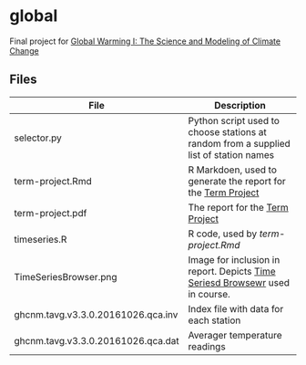 # global

Final project for [Global Warming I: The Science and Modeling of Climate Change](https://www.coursera.org/learn/global-warming/home/info)

## Files

File | Description
------------ | -------------
selector.py | Python script used to choose stations at random from a supplied list of station names
 term-project.Rmd | R Markdoen, used to generate the report for the [Term Project](https://www.coursera.org/learn/global-warming/peer/hMDgC/term-project-explore-climate-data-and-models)
 term-project.pdf | The report for the [Term Project](https://www.coursera.org/learn/global-warming/peer/hMDgC/term-project-explore-climate-data-and-models)
 timeseries.R | R code, used by *term-project.Rmd*
 TimeSeriesBrowser.png | Image for inclusion in report. Depicts [Time Seriesd Browsewr]((http://climatemodels.uchicago.edu/timeseries/#DpPwBjiUcCsBdlJzLhDaoQtEqDsJqMgRz)) used in course.
 ghcnm.tavg.v3.3.0.20161026.qca.inv | Index file with data for each station
 ghcnm.tavg.v3.3.0.20161026.qca.dat  | Averager temperature readings

	
